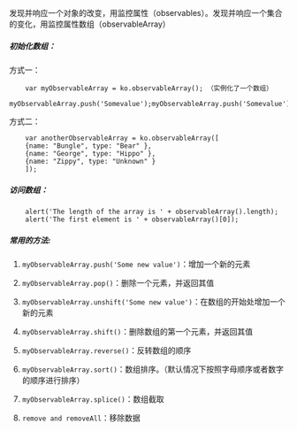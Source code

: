 发现并响应一个对象的改变，用监控属性（observables）。发现并响应一个集合的变化，用监控属性数组（observableArray）

##### 初始化数组：

方式一：

        var myObservableArray = ko.observableArray(); （实例化了一个数组）
        myObservableArray.push('Somevalue');myObservableArray.push('Somevalue');

方式二：

        var anotherObservableArray = ko.observableArray([
        {name: "Bungle", type: "Bear" }, 
        {name: "George", type: "Hippo" },
        {name: "Zippy", type: "Unknown" }
        ]);  
          
##### 访问数组：

        alert('The length of the array is ' + observableArray().length);
        alert('The first element is ' + observableArray()[0]);
        
##### 常用的方法:

1. `myObservableArray.push('Some new value')`：增加一个新的元素

2. `myObservableArray.pop()`：删除一个元素，并返回其值

3. `myObservableArray.unshift('Some new value')`：在数组的开始处增加一个新的元素

4. `myObservableArray.shift()`：删除数组的第一个元素，并返回其值

5. `myObservableArray.reverse()`：反转数组的顺序

6. `myObservableArray.sort()`：数组排序。（默认情况下按照字母顺序或者数字的顺序进行排序）

7. `myObservableArray.splice()`：数组截取

8. `remove and removeAll`：移除数据

